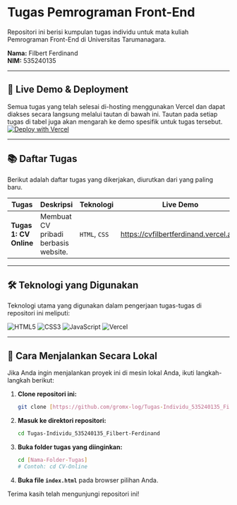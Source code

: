 # Tugas Pemrograman Front-End
Repositori ini berisi kumpulan tugas individu untuk mata kuliah Pemrograman Front-End di Universitas Tarumanagara.

**Nama:** Filbert Ferdinand  
**NIM:** 535240135

---

## 🚀 Live Demo & Deployment
Semua tugas yang telah selesai di-hosting menggunakan Vercel dan dapat diakses secara langsung melalui tautan di bawah ini. Tautan pada setiap tugas di tabel juga akan mengarah ke demo spesifik untuk tugas tersebut.
[![Deploy with Vercel](https://vercel.com/button)](https://<NAMA-PROYEK-UTAMA-ANDA>.vercel.app/)

---

## 📚 Daftar Tugas
Berikut adalah daftar tugas yang dikerjakan, diurutkan dari yang paling baru.

| Tugas                | Deskripsi                               | Teknologi              | Live Demo                                     |
| -------------------- | --------------------------------------- | ---------------------- | --------------------------------------------- |
| **Tugas 1: CV Online** | Membuat CV pribadi berbasis website.    | `HTML`, `CSS`          | https://cvfilbertferdinand.vercel.app       |
---

## 🛠️ Teknologi yang Digunakan
Teknologi utama yang digunakan dalam pengerjaan tugas-tugas di repositori ini meliputi:

![HTML5](https://img.shields.io/badge/html5-%23E34F26.svg?style=for-the-badge&logo=html5&logoColor=white)
![CSS3](https://img.shields.io/badge/css3-%231572B6.svg?style=for-the-badge&logo=css3&logoColor=white)
![JavaScript](https://img.shields.io/badge/javascript-%23323330.svg?style=for-the-badge&logo=javascript&logoColor=%23F7DF1E)
![Vercel](https://img.shields.io/badge/vercel-%23000000.svg?style=for-the-badge&logo=vercel&logoColor=white)

---

## 🏃 Cara Menjalankan Secara Lokal
Jika Anda ingin menjalankan proyek ini di mesin lokal Anda, ikuti langkah-langkah berikut:

1.  **Clone repositori ini:**
    ```bash
    git clone [https://github.com/gromx-log/Tugas-Individu_535240135_Filbert-Ferdinand.git](https://github.com/gromx-log/Tugas-Individu_535240135_Filbert-Ferdinand.git)
    ```

2.  **Masuk ke direktori repositori:**
    ```bash
    cd Tugas-Individu_535240135_Filbert-Ferdinand
    ```

3.  **Buka folder tugas yang diinginkan:**
    ```bash
    cd [Nama-Folder-Tugas] 
    # Contoh: cd CV-Online
    ```
4.  **Buka file `index.html`** pada browser pilihan Anda.

Terima kasih telah mengunjungi repositori ini!
